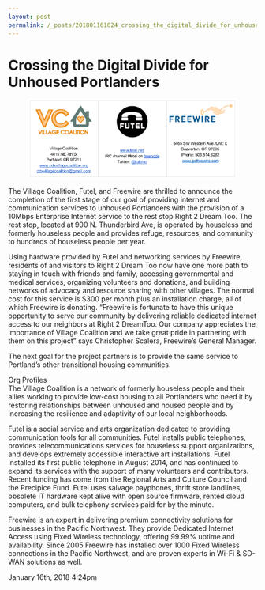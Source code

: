 ```yaml
---
layout: post
permalink: /_posts/201801161624_crossing_the_digital_divide_for_unhoused_portlanders
---
```


# Crossing the Digital Divide for Unhoused Portlanders

<figure class="tmblr-full" data-orig-height="249" data-orig-width="663"><img src="/images/blog/169790994864_0.png" data-orig-height="249" data-orig-width="663"/></figure>The Village Coalition, Futel, and Freewire are thrilled to announce the completion of the first stage of our goal of providing internet and communication services to unhoused Portlanders with the provision of a 10Mbps Enterprise Internet service to the rest stop ​Right 2 Dream Too​. The rest stop, located at 900 N. Thunderbird Ave, is operated by houseless and formerly houseless people and provides refuge, resources, and community to hundreds of houseless people per year.

Using hardware provided by Futel and networking services by Freewire, residents of and visitors to Right 2 Dream Too now have one more path to staying in touch with friends and family, accessing governmental and medical services, organizing volunteers and donations, and building networks of advocacy and resource sharing with other villages. The normal cost for this service is $300 per month plus an installation charge, all of which Freewire is donating. “Freewire is fortunate to have this unique opportunity to serve our community by delivering reliable dedicated internet access to our neighbors at Right 2 DreamToo. Our company appreciates the importance of Village Coalition and we take great pride in partnering with them on this project” says Christopher Scalera, Freewire’s General Manager.

The next goal for the project partners is to provide the same service to Portland’s other transitional housing communities.

Org Profiles<br/>The Village Coalition​ is a network of formerly houseless people and their allies working to provide low-cost housing to all Portlanders who need it by restoring relationships between unhoused and housed people and by increasing the resilience and adaptivity of our local neighborhoods.

Futel is a social service and arts organization dedicated to providing communication tools for all communities. Futel installs public telephones, provides telecommunications services for houseless support organizations, and develops extremely accessible interactive art installations. Futel installed its first public telephone in August 2014, and has continued to expand its services with the support of many volunteers and contributors. Recent funding has come from the Regional Arts and Culture Council and the Precipice Fund. Futel uses salvage payphones, thrift store landlines, obsolete IT hardware kept alive with open source firmware, rented cloud computers, and bulk telephony services paid for by the minute.

Freewire​ is an expert in delivering premium connectivity solutions for businesses in the Pacific Northwest. They provide Dedicated Internet Access using Fixed Wireless technology, offering 99.99% uptime and availability. Since 2005 Freewire has installed over 1000 Fixed Wireless connections in the Pacific Northwest, and are proven experts in Wi-Fi &amp; SD-WAN solutions as well.<br/>



<div id="footer">
<span id="timestamp"> January 16th, 2018 4:24pm </span>
</div>
